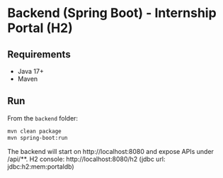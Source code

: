 
# Backend (Spring Boot) - Internship Portal (H2)

## Requirements
- Java 17+
- Maven

## Run
From the `backend` folder:

```bash
mvn clean package
mvn spring-boot:run
```

The backend will start on http://localhost:8080 and expose APIs under /api/**.
H2 console: http://localhost:8080/h2 (jdbc url: jdbc:h2:mem:portaldb)
